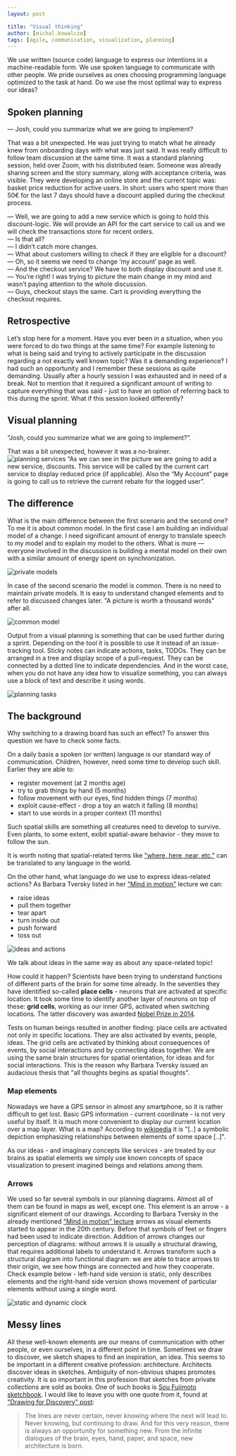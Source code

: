 ```yaml
---
layout: post

title: "Visual thinking"
author: [michal.kowalcze]
tags: [agile, communication, visualization, planning]
---
```


We use written (source code) language to express our intentions in a machine-readable form. We use spoken language to
communicate with other people. We pride ourselves as ones choosing programming language optimized to the task at hand.
Do we use the most optimal way to express our ideas?

## Spoken planning

— Josh, could you summarize what we are going to implement?

That was a bit unexpected. He was just trying to match what he already knew from onboarding days with what was just
said. It was really difficult to follow team discussion at the same time. It was a standard planning session, held over
Zoom, with his distributed team. Someone was already sharing screen and the story summary, along with acceptance
criteria, was visible. They were developing an online store and the current topic was: basket price reduction for active
users. In short: users who spent more than 50€ for the last 7 days should have a discount applied during the checkout
process.

— Well, we are going to add a new service which is going to hold this discount-logic. We will provide an API for the
cart service to call us and we will check the transactions store for recent orders.<br/>
— Is that all?<br/>
— I didn’t catch more changes.<br/>
— What about customers willing to check if they are eligible for a discount?<br/>
— Oh, so it seems we need to change ‘my account’ page as well.<br/>
— And the checkout service? We have to both display discount and use it.<br/>
— You’re right! I was trying to picture the main change in my mind and wasn’t paying attention to the whole
discussion.<br/>
— Guys, checkout stays the same. Cart is providing everything the checkout requires.

## Retrospective

Let’s stop here for a moment. Have you ever been in a situation, when you were forced to do two things at the same time?
For example listening to what is being said and trying to actively participate in the discussion regarding a not exactly
well known topic? Was it a demanding experience? I had such an opportunity and I remember these sessions as quite
demanding. Usually after a hourly session I was exhausted and in need of a break. Not to mention that it required a
significant amount of writing to capture everything that was said - just to have an option of referring back to this
during the sprint. What if this session looked differently?

## Visual planning

“Josh, could you summarize what we are going to implement?”.

That was a bit unexpected, however it was a no-brainer.
![planning services](/img/articles/2022-02-03-visual-thinking/planning_services.png)
“As we can see in the picture we are going to add a new service, discounts. This service will be called by the current
cart service to display reduced price (if applicable). Also the “My Account” page is going to call us to retrieve the
current rebate for the logged user”.

## The difference

What is the main difference between the first scenario and the second one? To me it is about common model. In the first
case I am building an individual model of a change. I need significant amount of energy to translate speech to my model
and to explain my model to the others. What is more — everyone involved in the discussion is building a mental model on
their own with a similar amount of energy spent on synchronization.

![private models](/img/articles/2022-02-03-visual-thinking/private_models.png)

In case of the second scenario the model is common. There is no need to maintain private models. It is easy to
understand changed elements and to refer to discussed changes later. "A picture is worth a thousand words" after all.

![common model](/img/articles/2022-02-03-visual-thinking/common_model.png)

Output from a visual planning is something that can be used further during a sprint. Depending on the tool it is
possible to use it instead of an issue-tracking tool. Sticky notes can indicate actions, tasks, TODOs. They can be
arranged in a tree and display scope of a pull-request. They can be connected by a dotted line to indicate dependencies.
And in the worst case, when you do not have any idea how to visualize something, you can always use a block of text and
describe it using words.

![planning tasks](/img/articles/2022-02-03-visual-thinking/planning_tasks.png)

## The background

Why switching to a drawing board has such an effect? To answer this question we have to check some facts.

On a daily basis a spoken (or written) language is our standard way of communication. Children, however, need some time
to develop such skill. Earlier they are able to:

* register movement (at 2 months age)
* try to grab things by hand (5 months)
* follow movement with our eyes, find hidden things (7 months)
* exploit cause-effect - drop a toy an watch it falling (8 months)
* start to use words in a proper context (11 months)

Such spatial skills are something all creatures need to develop to survive. Even plants, to some extent, exibit
spatial-aware behavior - they move to follow the sun.

It is worth noting that spatial-related terms
like ["where, here, near, etc."](https://en.wikipedia.org/wiki/Natural_semantic_metalanguage)
can be translated to any language in the world.

On the other hand, what language do we use to express ideas-related actions? As Barbara Tversky listed in her
["Mind in motion"](https://www.youtube.com/watch?v=gmc4wEL2aPQ) lecture we can:

* raise ideas
* pull them together
* tear apart
* turn inside out
* push forward
* toss out

![ideas and actions](/img/articles/2022-02-03-visual-thinking/ideas_and_actions.png)

We talk about ideas in the same way as about any space-related topic!

How could it happen? Scientists have been trying to understand functions of different parts of the brain for some time
already. In the seventies they have identified so-called **place cells** - neurons that are activated at specific
location. It took some time to identify another layer of neurons on top of these: **grid cells**, working as our inner
GPS, activated when switching locations. The latter discovery was
awarded [Nobel Prize in 2014](https://www.nobelprize.org/prizes/medicine/2014/press-release/).

Tests on human beings resulted in another finding: place cells are activated not only in specific locations. They are
also activated by events, people, ideas. The grid cells are activated by thinking about consequences of events, by
social interactions and by connecting ideas together. We are using the same brain structures for spatial orientation,
for ideas and for social interactions. This is the reason why Barbara Tversky issued an audacious thesis that "all
thoughts begins as spatial thoughts".

### Map elements

Nowadays we have a GPS sensor in almost any smartphone, so it is rather difficult to get lost. Basic GPS information -
current coordinate - is not very useful by itself. It is much more convenient to display our current location over a map
layer. What is a map? According to [wikipedia](https://en.wikipedia.org/wiki/Map) it is "[..] a symbolic depiction
emphasizing relationships between elements of some space [..]".

As our ideas - and imaginary concepts like services - are treated by our brains as spatial elements we simply use known
concepts of space visualization to present imagined beings and relations among them.

### Arrows

We used so far several symbols in our planning diagrams. Almost all of them can be found in maps as well, except one.
This element is an arrow - a significant element of our drawings. According to Barbara Tversky in the already
mentioned ["Mind in motion" lecture](https://www.youtube.com/watch?v=gmc4wEL2aPQ)
arrows as visual elements started to appear in the 20th century. Before that symbols of feet or fingers had been used to
indicate direction. Addition of arrows changes our perception of diagrams: without arrows it is usually a structural
drawing, that requires additional labels to understand it. Arrows transform such a structural diagram into functional
diagram: we are able to trace arrows to their origin, we see how things are connected and how they cooperate. Check
example below - left-hand side version is static, only describes elements and the right-hand side version shows movement
of particular elements without using a single word.

![static and dynamic clock](/img/articles/2022-02-03-visual-thinking/clock.png)

## Messy lines

All these well-known elements are our means of communication with other people, or even ourselves, in a different point
in time. Sometimes we draw to discover, we sketch shapes to find an inspiration, an idea. This seems to be important in
a different creative profession: architecture. Architects discover ideas in sketches. Ambiguity of non-obvious shapes
promotes creativity. It is so important in this profession that sketches from private collections are sold as books. One
of such books
is [Sou Fujimoto sketchbook](https://www.designboom.com/architecture/sou-fujimoto-sketchbook-lars-muller-publishers/). I
would like to leave you with one quote from it, found
at ["Drawing for Discovery" post](https://colorandstory.medium.com/drawing-for-discovery-7e47ae6943da):

> The lines are never certain, never knowing where the next will lead to. Never knowing, but continuing to draw.
> And for this very reason, there is always an opportunity for something new. From the infinite dialogues of the brain,
> eyes, hand, paper, and space, new architecture is born.
